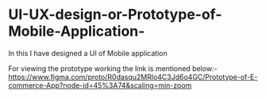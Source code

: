 # UI-UX-design-or-Prototype-of-Mobile-Application-
In this I have designed a UI of Mobile application

For viewing the prototype working the link is mentioned below:-
https://www.figma.com/proto/R0dasqu2MRlo4C3Jd6o4GC/Prototype-of-E-commerce-App?node-id=45%3A74&scaling=min-zoom
